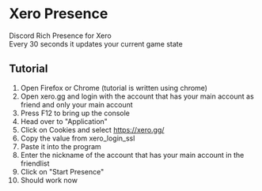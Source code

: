 # Xero Presence
Discord Rich Presence for Xero  
Every 30 seconds it updates your current game state

## Tutorial
1. Open Firefox or Chrome (tutorial is written using chrome)
2. Open xero.gg and login with the account that has your main account as friend and only your main account
3. Press F12 to bring up the console
4. Head over to "Application"
5. Click on Cookies and select https://xero.gg/
6. Copy the value from xero_login_ssl
7. Paste it into the program
8. Enter the nickname of the account that has your main account in the friendlist
9. Click on "Start Presence"
10. Should work now